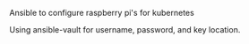 
Ansible to configure raspberry pi's for kubernetes


Using ansible-vault for username, password, and key location.
